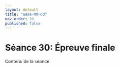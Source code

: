 ```yaml
---
layout: default
title: "aaaa-MM-dd"
nav_order: 30
published: false
---
```


# Séance 30: Épreuve finale

Contenu de la séance.
